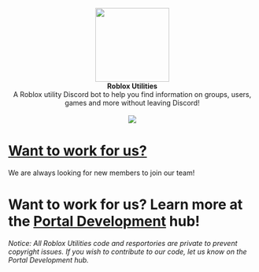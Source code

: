 <p align="center">
  <img src="https://cdn.counterify.cf/util.png" width="150" height="150">
<br>
  <b> Roblox Utilities</b>
<br>
A Roblox utility Discord bot to help you find information on groups, users, games and more without leaving Discord!
<br>
<br>
  <img src="https://top.gg/api/widget/servers/715351718078054490.svg?noavatar=true">
</p>

# [Want to work for us?](https://www.portaldevelopment.net/hiring)

We are always looking for new members to join our team!


# Want to work for us? Learn more at the [Portal Development](https://www.portaldevelopment.net/hiring) hub!

_Notice: All Roblox Utilities code and resportories are private to prevent copyright issues. If you wish to contribute to our code, let us know on the Portal Development hub._
